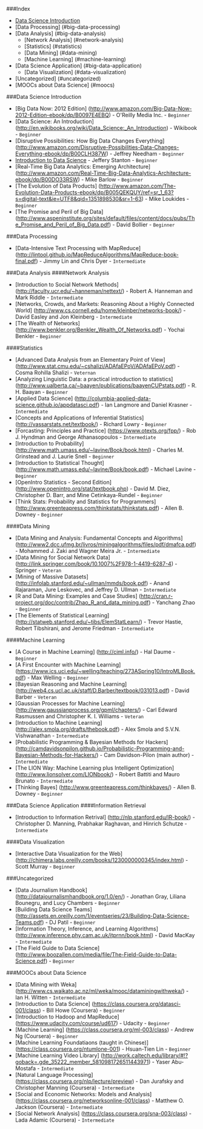 ###Index
* [Data Science Introduction](#data-science-introduction)
* [Data Processing] (#big-data-processing)
* [Data Analysis] (#big-data-analysis)
	* [Network Analysis] (#network-analysis)
	* [Statistics] (#statistics)
	* [Data Mining] (#data-mining)
	* [Machine Learning] (#machine-learning)
* [Data Science Application] (#big-data-application)
	* [Data Visualization] (#data-visualization)
* [Uncategorized] (#uncategorized)
* [MOOCs about Data Science] (#moocs)	

###Data Science Introduction
* [Big Data Now: 2012 Edition] (http://www.amazon.com/Big-Data-Now-2012-Edition-ebook/dp/B0097E4EBQ) - O'Reilly Media Inc. - `Beginner`
* [Data Science: An Introduction] (http://en.wikibooks.org/wiki/Data_Science:_An_Introduction) - Wikibook - `Beginner`
* [Disruptive Possibilities: How Big Data Changes Everything] (http://www.amazon.com/Disruptive-Possibilities-Data-Changes-Everything-ebook/dp/B00CLH387W) - Jeffrey Needham - `Beginner`
* [Introduction to Data Science](http://jsresearch.net/wiki/projects/teachdatascience/Teach_Data_Science.html) - Jeffery Stanton - `Beginner`
* [Real-Time Big Data Analytics: Emerging Architecture] (http://www.amazon.com/Real-Time-Big-Data-Analytics-Architecture-ebook/dp/B00DO33RSW) - Mike Barlow - `Beginner`
* [The Evolution of Data Products] (http://www.amazon.com/The-Evolution-Data-Products-ebook/dp/B005QEKQUY/ref=sr_1_63?s=digital-text&ie=UTF8&qid=1351898530&sr=1-63) - Mike Loukides - `Beginner`
* [The Promise and Peril of Big Data] (http://www.aspeninstitute.org/sites/default/files/content/docs/pubs/The_Promise_and_Peril_of_Big_Data.pdf) - David Bollier - `Beginner`



###Data Processing
* [Data-Intensive Text Processing with MapReduce] (http://lintool.github.io/MapReduceAlgorithms/MapReduce-book-final.pdf) - Jimmy Lin and Chris Dyer - `Intermediate`


###Data Analysis
####Network Analysis
* [Introduction to Social Network Methods] (http://faculty.ucr.edu/~hanneman/nettext/) - Robert A. Hanneman and Mark Riddle - `Intermediate`
* [Networks, Crowds, and Markets: Reasoning About a Highly Connected World] (http://www.cs.cornell.edu/home/kleinber/networks-book/) - David Easley and Jon Kleinberg - `Intermediate`
* [The Wealth of Networks] (http://www.benkler.org/Benkler_Wealth_Of_Networks.pdf) - Yochai Benkler - `Beginner`

####Statistics
* [Advanced Data Analysis from an Elementary Point of View] (http://www.stat.cmu.edu/~cshalizi/ADAfaEPoV/ADAfaEPoV.pdf) - Cosma Rohilla Shalizi - `Veternan`
* [Analyzing Linguistic Data: a practical introduction to statistics] (http://www.ualberta.ca/~baayen/publications/baayenCUPstats.pdf) - R. H. Baayan - `Beginner`
* [Applied Data Science] (http://columbia-applied-data-science.github.io/appdatasci.pdf) - Ian Langmore and Daniel Krasner - `Intermediate`
* [Concepts and Applications of Inferential Statistics] (http://vassarstats.net/textbook/) - Richard Lowry - `Beginner`
* [Forcasting: Principles and Practice] (https://www.otexts.org/fpp/) - Rob J. Hyndman and George Athanasopoulos - `Intermediate`
* [Introduction to Probability] (http://www.math.umass.edu/~lavine/Book/book.html) - Charles M. Grinstead and J. Laurie Snell - `Beginner`
* [Introduction to Statistical Thought] (http://www.math.umass.edu/~lavine/Book/book.pdf) - Michael Lavine - `Beginner`
* [OpenIntro Statistics - Second Edition] (http://www.openintro.org/stat/textbook.php) - David M. Diez, Christopher D. Barr, and Mine Cetinkaya-Rundel - `Beginner`
* [Think Stats: Probability and Statistics for Programmers] (http://www.greenteapress.com/thinkstats/thinkstats.pdf) - Allen B. Downey - `Beginner`

####Data Mining
* [Data Mining and Analysis: Fundamental Concepts and Algorithms] (http://www2.dcc.ufmg.br/livros/miningalgorithms/files/pdf/dmafca.pdf) - Mohammed J. Zaki and Wagner Meira Jr. - `Intermediate`
* [Data Mining for Social Network Data] (http://link.springer.com/book/10.1007%2F978-1-4419-6287-4) - Springer - `Veteran`
* [Mining of Massive Datasets] (http://infolab.stanford.edu/~ullman/mmds/book.pdf) - Anand Rajaraman, Jure Leskovec, and Jeffrey D. Ullman - `Intermediate`
* [R and Data Mining: Examples and Case Studies] (http://cran.r-project.org/doc/contrib/Zhao_R_and_data_mining.pdf) - Yanchang Zhao - `Beginner`
* [The Elements of Statistical Learning] (http://statweb.stanford.edu/~tibs/ElemStatLearn/) - Trevor Hastie, Robert Tibshirani, and Jerome Friedman - `Intermediate`


####Machine Learning
* [A Course in Machine Learning] (http://ciml.info/) - Hal Daume - `Beginner`
* [A First Encounter with Machine Learning] (https://www.ics.uci.edu/~welling/teaching/273ASpring10/IntroMLBook.pdf) - Max Welling - `Beginner`
* [Bayesian Reasoning and Machine Learning] (http://web4.cs.ucl.ac.uk/staff/D.Barber/textbook/031013.pdf) - David Barber - `Veteran`
* [Gaussian Processes for Machine Learning] (http://www.gaussianprocess.org/gpml/chapters/) - Carl Edward Rasmussen and Christopher K. I. Williams - `Veteran`
* [Introduction to Machine Learning] (http://alex.smola.org/drafts/thebook.pdf) - Alex Smola and S.V.N. Vishwanathan - `Intermediate`
* [Probabilistic Programming & Bayesian Methods for Hackers] (http://camdavidsonpilon.github.io/Probabilistic-Programming-and-Bayesian-Methods-for-Hackers/) - Cam Davidson-Pilon (main author) - `Intermediate`
* [The LION Way: Machine Learning plus Intelligent Optimization] (http://www.lionsolver.com/LIONbook/) - Robert Battiti and Mauro Brunato - `Intermediate`
* [Thinking Bayes] (http://www.greenteapress.com/thinkbayes/) - Allen B. Downey - `Beginner`

###Data Science Application
####Information Retrieval
* [Introduction to Information Retrival] (http://nlp.stanford.edu/IR-book/) - Christopher D. Manning, Prabhakar Raghavan, and Hinrich Schutze - `Intermediate`

####Data Visualization
* [Interactive Data Visualization for the Web] (http://chimera.labs.oreilly.com/books/1230000000345/index.html) - Scott Murray - `Beginner`


###Uncategorized
* [Data Journalism Handbook] (http://datajournalismhandbook.org/1.0/en/) - Jonathan Gray, Liliana Bounegru, and Lucy Chambers - `Beginner`
* [Building Data Science Teams] (http://assets.en.oreilly.com/1/eventseries/23/Building-Data-Science-Teams.pdf) - DJ Patil - `Beginner`
* [Information Theory, Inference, and Learning Algorithms] (http://www.inference.phy.cam.ac.uk/itprnn/book.html) - David MacKay - `Intermediate`
* [The Field Guide to Data Science] (http://www.boozallen.com/media/file/The-Field-Guide-to-Data-Science.pdf) - `Beginner`


###MOOCs about Data Science
* [Data Mining with Weka] (http://www.cs.waikato.ac.nz/ml/weka/mooc/dataminingwithweka/) - Ian H. Witten - `Intermediate`
* [Introduction to Data Science] (https://class.coursera.org/datasci-001/class) - Bill Howe (Coursera) - `Beginner`
* [Introduction to Hadoop and MapReduce] (https://www.udacity.com/course/ud617) - Udacity - `Beginner`
* [Machine Learning] (https://class.coursera.org/ml-003/class) - Andrew Ng (Coursera) - `Beginner`
* [Machine Learning Foundatiaons (taught in Chinese)] (https://class.coursera.org/ntumlone-001) - Hsuan-Tien Lin - `Beginner`
* [Machine Learning Video Library] (http://work.caltech.edu/library/#!?goback=.gde_35222_member_5810981726511443971) - Yaser Abu-Mostafa - `Intermediate`
* [Natural Language Processing] (https://class.coursera.org/nlp/lecture/preview) - Dan Jurafsky and Christopher Manning (Coursera) - `Intermediate`
* [Social and Economic Networks: Models and Analysis] (https://class.coursera.org/networksonline-001/class) - Matthew O. Jackson (Coursera) - `Intermediate`
* [Social Network Analysis] (https://class.coursera.org/sna-003/class) - Lada Adamic (Coursera) - `Intermediate`



 